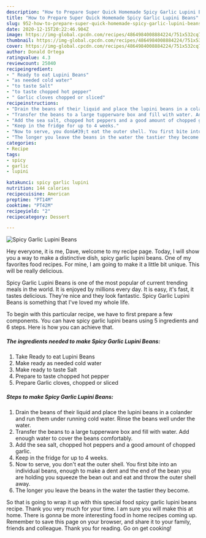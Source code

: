 ```yaml
---
description: "How to Prepare Super Quick Homemade Spicy Garlic Lupini Beans"
title: "How to Prepare Super Quick Homemade Spicy Garlic Lupini Beans"
slug: 952-how-to-prepare-super-quick-homemade-spicy-garlic-lupini-beans
date: 2020-12-15T20:22:46.904Z
image: https://img-global.cpcdn.com/recipes/4864984008884224/751x532cq70/spicy-garlic-lupini-beans-recipe-main-photo.jpg
thumbnail: https://img-global.cpcdn.com/recipes/4864984008884224/751x532cq70/spicy-garlic-lupini-beans-recipe-main-photo.jpg
cover: https://img-global.cpcdn.com/recipes/4864984008884224/751x532cq70/spicy-garlic-lupini-beans-recipe-main-photo.jpg
author: Donald Ortega
ratingvalue: 4.3
reviewcount: 25040
recipeingredient:
- " Ready to eat Lupini Beans"
- "as needed cold water"
- "to taste Salt"
- "to taste chopped hot pepper"
- " Garlic cloves chopped or sliced"
recipeinstructions:
- "Drain the beans of their liquid and place the lupini beans in a colander and run them under running cold water. Rinse the beans well under the water."
- "Transfer the beans to a large tupperware box and fill with water. Add enough water to cover the beans comfortably."
- "Add the sea salt, chopped hot peppers and a good amount of chopped garlic."
- "Keep in the fridge for up to 4 weeks."
- "Now to serve, you don&#39;t eat the outer shell. You first bite into an individual beans, enough to make a dent and the end of the bean you are holding you squeeze the bean out and eat and throw the outer shell away."
- "The longer you leave the beans in the water the tastier they become."
categories:
- Recipe
tags:
- spicy
- garlic
- lupini

katakunci: spicy garlic lupini 
nutrition: 144 calories
recipecuisine: American
preptime: "PT14M"
cooktime: "PT42M"
recipeyield: "2"
recipecategory: Dessert

---
```



![Spicy Garlic Lupini Beans](https://img-global.cpcdn.com/recipes/4864984008884224/751x532cq70/spicy-garlic-lupini-beans-recipe-main-photo.jpg)

Hey everyone, it is me, Dave, welcome to my recipe page. Today, I will show you a way to make a distinctive dish, spicy garlic lupini beans. One of my favorites food recipes. For mine, I am going to make it a little bit unique. This will be really delicious.



Spicy Garlic Lupini Beans is one of the most popular of current trending meals in the world. It is enjoyed by millions every day. It is easy, it's fast, it tastes delicious. They're nice and they look fantastic. Spicy Garlic Lupini Beans is something that I've loved my whole life.


To begin with this particular recipe, we have to first prepare a few components. You can have spicy garlic lupini beans using 5 ingredients and 6 steps. Here is how you can achieve that.

<!--inarticleads1-->

##### The ingredients needed to make Spicy Garlic Lupini Beans:

1. Take  Ready to eat Lupini Beans
1. Make ready as needed cold water
1. Make ready to taste Salt
1. Prepare to taste chopped hot pepper
1. Prepare  Garlic cloves, chopped or sliced




<!--inarticleads2-->

##### Steps to make Spicy Garlic Lupini Beans:

1. Drain the beans of their liquid and place the lupini beans in a colander and run them under running cold water. Rinse the beans well under the water.
1. Transfer the beans to a large tupperware box and fill with water. Add enough water to cover the beans comfortably.
1. Add the sea salt, chopped hot peppers and a good amount of chopped garlic.
1. Keep in the fridge for up to 4 weeks.
1. Now to serve, you don&#39;t eat the outer shell. You first bite into an individual beans, enough to make a dent and the end of the bean you are holding you squeeze the bean out and eat and throw the outer shell away.
1. The longer you leave the beans in the water the tastier they become.




So that is going to wrap it up with this special food spicy garlic lupini beans recipe. Thank you very much for your time. I am sure you will make this at home. There is gonna be more interesting food in home recipes coming up. Remember to save this page on your browser, and share it to your family, friends and colleague. Thank you for reading. Go on get cooking!
